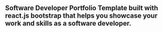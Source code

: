 ## Software Developer Portfolio Template built with react.js bootstrap that helps you showcase your work and skills as a software developer.
